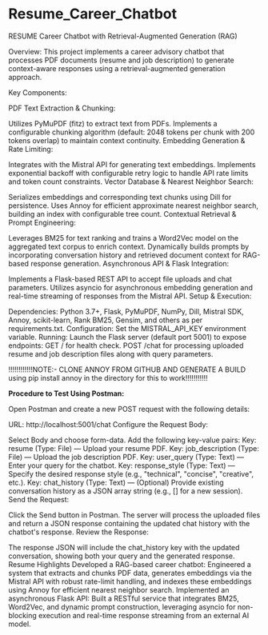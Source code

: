# Resume_Career_Chatbot

RESUME Career Chatbot with Retrieval-Augmented Generation (RAG)

Overview:
This project implements a career advisory chatbot that processes PDF documents (resume and job description) to generate context-aware responses using a retrieval-augmented generation approach.

Key Components:

PDF Text Extraction & Chunking:

Utilizes PyMuPDF (fitz) to extract text from PDFs.
Implements a configurable chunking algorithm (default: 2048 tokens per chunk with 200 tokens overlap) to maintain context continuity.
Embedding Generation & Rate Limiting:

Integrates with the Mistral API for generating text embeddings.
Implements exponential backoff with configurable retry logic to handle API rate limits and token count constraints.
Vector Database & Nearest Neighbor Search:

Serializes embeddings and corresponding text chunks using Dill for persistence.
Uses Annoy for efficient approximate nearest neighbor search, building an index with configurable tree count.
Contextual Retrieval & Prompt Engineering:

Leverages BM25 for text ranking and trains a Word2Vec model on the aggregated text corpus to enrich context.
Dynamically builds prompts by incorporating conversation history and retrieved document context for RAG-based response generation.
Asynchronous API & Flask Integration:

Implements a Flask-based REST API to accept file uploads and chat parameters.
Utilizes asyncio for asynchronous embedding generation and real-time streaming of responses from the Mistral API.
Setup & Execution:

Dependencies: Python 3.7+, Flask, PyMuPDF, NumPy, Dill, Mistral SDK, Annoy, scikit-learn, Rank BM25, Gensim, and others as per requirements.txt.
Configuration: Set the MISTRAL_API_KEY environment variable.
Running: Launch the Flask server (default port 5001) to expose endpoints:
GET / for health check.
POST /chat for processing uploaded resume and job description files along with query parameters.

!!!!!!!!!!!!NOTE:-  CLONE ANNOY FROM GITHUB AND GENERATE A BUILD using pip install annoy in the directory for this to work!!!!!!!!!!!

**Procedure to Test Using Postman:**

Open Postman and create a new POST request with the following details:

URL: http://localhost:5001/chat
Configure the Request Body:

Select Body and choose form-data.
Add the following key-value pairs:
Key: resume (Type: File) — Upload your resume PDF.
Key: job_description (Type: File) — Upload the job description PDF.
Key: user_query (Type: Text) — Enter your query for the chatbot.
Key: response_style (Type: Text) — Specify the desired response style (e.g., "technical", "concise", "creative", etc.).
Key: chat_history (Type: Text) — (Optional) Provide existing conversation history as a JSON array string (e.g., [] for a new session).
Send the Request:

Click the Send button in Postman.
The server will process the uploaded files and return a JSON response containing the updated chat history with the chatbot's response.
Review the Response:

The response JSON will include the chat_history key with the updated conversation, showing both your query and the generated response.
Resume Highlights
Developed a RAG-based career chatbot: Engineered a system that extracts and chunks PDF data, generates embeddings via the Mistral API with robust rate-limit handling, and indexes these embeddings using Annoy for efficient nearest neighbor search.
Implemented an asynchronous Flask API: Built a RESTful service that integrates BM25, Word2Vec, and dynamic prompt construction, leveraging asyncio for non-blocking execution and real-time response streaming from an external AI model.
